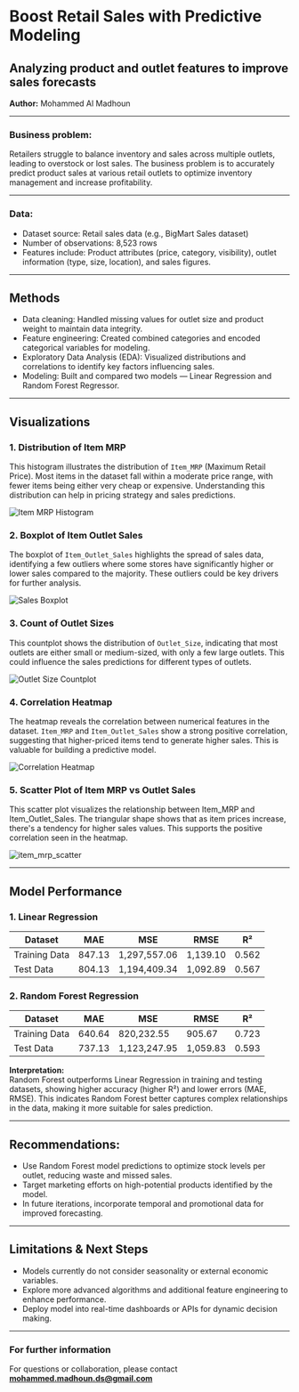 # Boost Retail Sales with Predictive Modeling  
## Analyzing product and outlet features to improve sales forecasts  

**Author:** Mohammed Al Madhoun  

---

### Business problem:

Retailers struggle to balance inventory and sales across multiple outlets, leading to overstock or lost sales. The business problem is to accurately predict product sales at various retail outlets to optimize inventory management and increase profitability.

---

### Data:

- Dataset source: Retail sales data (e.g., BigMart Sales dataset)  
- Number of observations: 8,523 rows  
- Features include: Product attributes (price, category, visibility), outlet information (type, size, location), and sales figures.

---


## Methods

- Data cleaning: Handled missing values for outlet size and product weight to maintain data integrity.  
- Feature engineering: Created combined categories and encoded categorical variables for modeling.  
- Exploratory Data Analysis (EDA): Visualized distributions and correlations to identify key factors influencing sales.  
- Modeling: Built and compared two models — Linear Regression and Random Forest Regressor.

---
   

## Visualizations

### 1. Distribution of Item MRP
This histogram illustrates the distribution of `Item_MRP` (Maximum Retail Price). Most items in the dataset fall within a moderate price range, with fewer items being either very cheap or expensive. Understanding this distribution can help in pricing strategy and sales predictions.

![Item MRP Histogram](Photos/item_mrp_histogram.png)

### 2. Boxplot of Item Outlet Sales
The boxplot of `Item_Outlet_Sales` highlights the spread of sales data, identifying a few outliers where some stores have significantly higher or lower sales compared to the majority. These outliers could be key drivers for further analysis.

![Sales Boxplot](Photos/sales_boxplot.png)

### 3. Count of Outlet Sizes
This countplot shows the distribution of `Outlet_Size`, indicating that most outlets are either small or medium-sized, with only a few large outlets. This could influence the sales predictions for different types of outlets.

![Outlet Size Countplot](Photos/outlet_size_count.png)

### 4. Correlation Heatmap
The heatmap reveals the correlation between numerical features in the dataset. `Item_MRP` and `Item_Outlet_Sales` show a strong positive correlation, suggesting that higher-priced items tend to generate higher sales. This is valuable for building a predictive model.

![Correlation Heatmap](Photos/correlation_heatmap.png)

### 5. Scatter Plot of Item MRP vs Outlet Sales
This scatter plot visualizes the relationship between Item_MRP and Item_Outlet_Sales. The triangular shape shows that as item prices increase, there's a tendency for higher sales values. This supports the positive correlation seen in the heatmap.

![item_mrp_scatter](Photos/item_mrp_vs_sales.png)

---

## Model Performance

### 1. Linear Regression

| Dataset        | MAE    | MSE          | RMSE    | R²    |
|----------------|--------|--------------|---------|-------|
| Training Data  | 847.13 | 1,297,557.06 | 1,139.10| 0.562 |
| Test Data      | 804.13 | 1,194,409.34 | 1,092.89| 0.567 |

### 2. Random Forest Regression

| Dataset        | MAE    | MSE          | RMSE    | R²    |
|----------------|--------|--------------|---------|-------|
| Training Data  | 640.64 | 820,232.55   | 905.67  | 0.723 |
| Test Data      | 737.13 | 1,123,247.95 | 1,059.83| 0.593 |

**Interpretation:**  
Random Forest outperforms Linear Regression in training and testing datasets, showing higher accuracy (higher R²) and lower errors (MAE, RMSE). This indicates Random Forest better captures complex relationships in the data, making it more suitable for sales prediction.

---

## Recommendations:

- Use Random Forest model predictions to optimize stock levels per outlet, reducing waste and missed sales.  
- Target marketing efforts on high-potential products identified by the model.  
- In future iterations, incorporate temporal and promotional data for improved forecasting.

---

## Limitations & Next Steps

- Models currently do not consider seasonality or external economic variables.  
- Explore more advanced algorithms and additional feature engineering to enhance performance.  
- Deploy model into real-time dashboards or APIs for dynamic decision making.

---

### For further information

For questions or collaboration, please contact **mohammed.madhoun.ds@gmail.com**  


